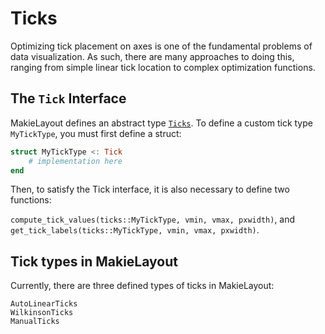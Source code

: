 # Ticks

Optimizing tick placement on axes is one of the fundamental problems of data
visualization.  As such, there are many approaches to doing this, ranging from
simple linear tick location to complex optimization functions.  

## The `Tick` Interface

MakieLayout defines an abstract type [`Ticks`](@ref).  To define a custom tick type `MyTickType`, you must first define a struct:
```julia
struct MyTickType <: Tick
    # implementation here
end
```

Then, to satisfy the Tick interface, it is also necessary to define two functions:

`compute_tick_values(ticks::MyTickType, vmin, vmax, pxwidth)`, and `get_tick_labels(ticks::MyTickType, vmin, vmax, pxwidth)`.  

## Tick types in MakieLayout

Currently, there are three defined types of ticks in MakieLayout:

```@docs
AutoLinearTicks
WilkinsonTicks
ManualTicks
```
